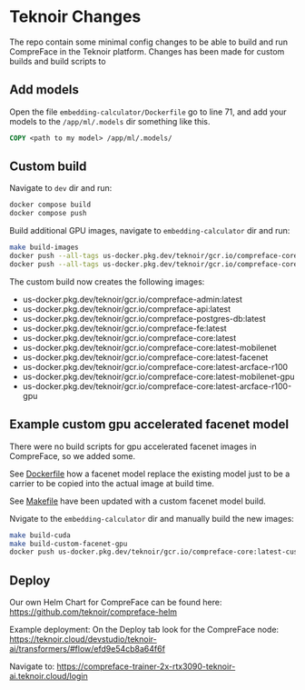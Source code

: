 # Teknoir Changes

The repo contain some minimal config changes to be able to build and run CompreFace in the Teknoir platform.
Changes has been made for custom builds and build scripts to 

## Add models

Open the file `embedding-calculator/Dockerfile` go to line 71, and add your models to the `/app/ml/.models` dir something like this.
```Dockerfile
COPY <path to my model> /app/ml/.models/
```

## Custom build

Navigate to `dev` dir and run:
```bash
docker compose build
docker compose push
```

Build additional GPU images, navigate to `embedding-calculator` dir and run:
```bash
make build-images
docker push --all-tags us-docker.pkg.dev/teknoir/gcr.io/compreface-core-base
docker push --all-tags us-docker.pkg.dev/teknoir/gcr.io/compreface-core
```

The custom build now creates the following images:
* us-docker.pkg.dev/teknoir/gcr.io/compreface-admin:latest
* us-docker.pkg.dev/teknoir/gcr.io/compreface-api:latest
* us-docker.pkg.dev/teknoir/gcr.io/compreface-postgres-db:latest
* us-docker.pkg.dev/teknoir/gcr.io/compreface-fe:latest
* us-docker.pkg.dev/teknoir/gcr.io/compreface-core:latest
* us-docker.pkg.dev/teknoir/gcr.io/compreface-core:latest-mobilenet
* us-docker.pkg.dev/teknoir/gcr.io/compreface-core:latest-facenet
* us-docker.pkg.dev/teknoir/gcr.io/compreface-core:latest-arcface-r100
* us-docker.pkg.dev/teknoir/gcr.io/compreface-core:latest-mobilenet-gpu
* us-docker.pkg.dev/teknoir/gcr.io/compreface-core:latest-arcface-r100-gpu

## Example custom gpu accelerated facenet model
There were no build scripts for gpu accelerated facenet images in CompreFace, so we added some.

See [Dockerfile](teknoir/Dockerfile) how a facenet model replace the existing model just to be a carrier to be copied 
into the actual image at build time.

See [Makefile](embedding-calculator/Makefile) have been updated with a custom facenet model build.

Nvigate to the `embedding-calculator` dir and manually build the new images: 
```bash
make build-cuda
make build-custom-facenet-gpu
docker push us-docker.pkg.dev/teknoir/gcr.io/compreface-core:latest-custom-facenet-gpu
```

## Deploy
Our own Helm Chart for CompreFace can be found here:
https://github.com/teknoir/compreface-helm

Example deployment:
On the Deploy tab look for the CompreFace node:
https://teknoir.cloud/devstudio/teknoir-ai/transformers/#flow/efd9e54cb8a64f6f

Navigate to:
https://compreface-trainer-2x-rtx3090-teknoir-ai.teknoir.cloud/login